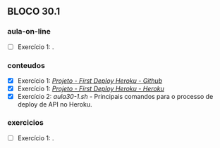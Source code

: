 ## BLOCO 30.1
### aula-on-line
- [ ] Exercício 1:  .

### conteudos
- [x] Exercício 1: _[Projeto - First Deploy Heroku - Github](https://github.com/Wesley-Maia/first-deploy-heroku)_
- [x] Exercício 1: _[Projeto - First Deploy Heroku - Heroku](https://first-deploy-heroku-2022.herokuapp.com/)_
- [x] Exercício 2: _aula30-1.sh_ - Principais comandos para o processo de deploy de API no Heroku.

### exercicios
- [ ] Exercício 1: .

